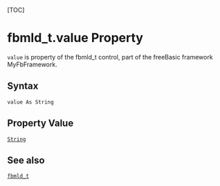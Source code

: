 [TOC]
# fbmld_t.value Property

`value` is property of the fbmld_t control, part of the freeBasic framework MyFbFramework.
## Syntax
```freeBasic
value As String
```
## Property Value
[`String`]("https://www.freebasic.net/wiki/KeyPgString")
## See also
[`fbmld_t`](fbmld_t.md)
